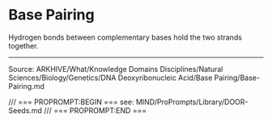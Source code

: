 # Base Pairing

Hydrogen bonds between complementary bases hold the two strands together.

---
Source: ARKHIVE/What/Knowledge Domains Disciplines/Natural Sciences/Biology/Genetics/DNA Deoxyribonucleic Acid/Base Pairing/Base-Pairing.md

/// === PROPROMPT:BEGIN ===
see: MIND/ProPrompts/Library/DOOR-Seeds.md
/// === PROPROMPT:END ===
